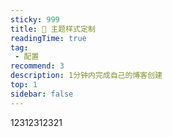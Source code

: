 ```yaml
---
sticky: 999
title: 🔧 主题样式定制
readingTime: true
tag:
 - 配置
recommend: 3
description: 1分钟内完成自己的博客创建
top: 1
sidebar: false
---
```

12312312321